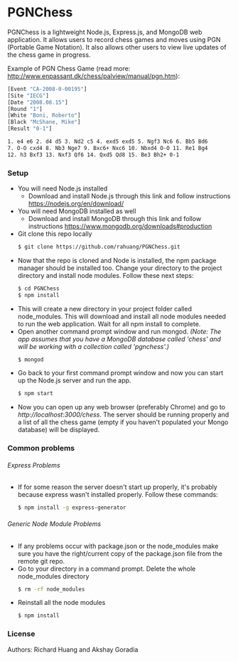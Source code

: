 # PGNChess

PGNChess is a lightweight Node.js, Express.js, and MongoDB web application. It allows users to record chess games and moves using PGN (Portable Game Notation). It also allows other users to view live updates of the chess game in progress. 

Example of PGN Chess Game (read more: http://www.enpassant.dk/chess/palview/manual/pgn.htm):

```sh
[Event "CA-2008-0-00195"]
[Site "IECG"]
[Date "2008.08.15"]
[Round "1"]
[White "Boni, Roberto"]
[Black "McShane, Mike"]
[Result "0-1"]

1. e4 e6 2. d4 d5 3. Nd2 c5 4. exd5 exd5 5. Ngf3 Nc6 6. Bb5 Bd6
7. O-O cxd4 8. Nb3 Nge7 9. Bxc6+ Nxc6 10. Nbxd4 O-O 11. Re1 Bg4
12. h3 Bxf3 13. Nxf3 Qf6 14. Qxd5 Qd8 15. Be3 Bh2+ 0-1
```

### Setup
  * You will need Node.js installed
    * Download and install Node.js through this link and follow instructions https://nodejs.org/en/download/
 * You will need MongoDB installed as well
   * Download and install MongoDB through this link and follow instructions https://www.mongodb.org/downloads#production
 * Git clone this repo locally
    ```sh
    $ git clone https://github.com/rahuang/PGNChess.git
    ```
  * Now that the repo is cloned and Node is installed, the npm package manager should be installed too. Change your directory to the project directory and install node modules. Follow these next steps:
    ```sh
    $ cd PGNChess
    $ npm install
    ```
  * This will create a new directory in your project folder called node_modules. This will download and install all node modules needed to run the web application. Wait for all npm install to complete.
  * Open another command prompt window and run mongod. *(Note: The app assumes that you have a MongoDB database called 'chess' and will be working with a collection called 'pgnchess'.)*
    ```sh
    $ mongod
    ```  
  * Go back to your first command prompt window and now you can start up the Node.js server and run the app.
    ```sh
    $ npm start
    ```  
  * Now you can open up any web browser (preferably Chrome) and go to *http://localhost:3000/chess*. The server should be running properly and a list of all the chess game (empty if you haven't populated your Mongo database) will be displayed.

### Common problems
###### Express Problems
  * If for some reason the server doesn't start up properly, it's probably because express wasn't installed properly. Follow these commands:
    ```sh
    $ npm install -g express-generator
    ```  
###### Generic Node Module Problems
  * If any problems occur with package.json or the node_modules make sure you have the right/current copy of the package.json file from the remote git repo.
  * Go to your directory in a command prompt. Delete the whole node_modules directory
    ```sh
    $ rm -rf node_modules
    ```  
  * Reinstall all the node modules
    ```sh
    $ npm install
    ```  
 
 ### License
 Authors: Richard Huang and Akshay Goradia

